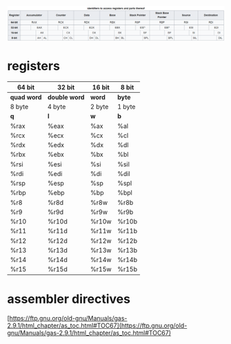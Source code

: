 ![alt text](image.png)

# registers

64 bit        | 32 bit          | 16 bit     | 8 bit
------------- | ----------------| ---------- | ------
**quad word** | **double word** | **word**   | **byte**
8 byte        | 4 byte          | 2 byte     | 1 byte
**q**         | **l**           | **w**      | **b**
%rax          | %eax            | %ax        | %al
%rcx          | %ecx            | %cx        | %cl
%rdx          | %edx            | %dx        | %dl
%rbx          | %ebx            | %bx        | %bl
%rsi          | %esi            | %si        | %sil
%rdi          | %edi            | %di        | %dil
%rsp          | %esp            | %sp        | %spl
%rbp          | %ebp            | %bp        | %bpl
%r8           | %r8d            | %r8w       | %r8b
%r9           | %r9d            | %r9w       | %r9b
%r10          | %r10d           | %r10w      | %r10b
%r11          | %r11d           | %r11w      | %r11b
%r12          | %r12d           | %r12w      | %r12b
%r13          | %r13d           | %r13w      | %r13b
%r14          | %r14d           | %r14w      | %r14b
%r15          | %r15d           | %r15w      | %r15b



# assembler directives
[https://ftp.gnu.org/old-gnu/Manuals/gas-2.9.1/html_chapter/as_toc.html#TOC67](https://ftp.gnu.org/old-gnu/Manuals/gas-2.9.1/html_chapter/as_toc.html#TOC67)